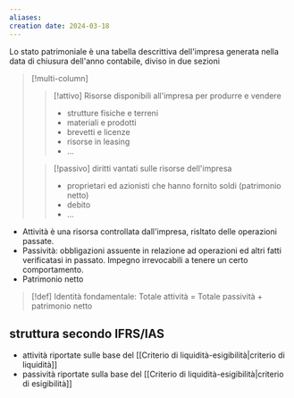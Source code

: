 ```yaml
---
aliases: 
creation date: 2024-03-18
---
```


Lo stato patrimoniale è una tabella descrittiva dell'impresa generata nella data di chiusura dell'anno contabile, diviso in due sezioni


> [!multi-column]
> >[!attivo]
> >Risorse disponibili all'impresa per produrre e vendere
> >- strutture fisiche e terreni
> >- materiali e prodotti
> >- brevetti e licenze
> >- risorse in leasing
> >- ...
> 
> 
> >[!passivo]
> >diritti vantati sulle risorse dell'impresa
> >- proprietari ed azionisti che hanno fornito soldi (patrimonio netto)
> >- debito
> >- ...
> 

- Attività è una risorsa controllata dall'impresa, risltato delle operazioni passate.
- Passività: obbligazioni assuente in relazione ad operazioni ed altri fatti verificatasi in passato.
Impegno irrevocabili a tenere un certo comportamento.
- Patrimonio netto


>[!def]
>Identità fondamentale:
>Totale attività = Totale passività + patrimonio netto


## struttura secondo IFRS/IAS 
- attività riportate sulle base del [[Criterio di liquidità-esigibilità|criterio di liquidità]]
- passività riportate sulla base del [[Criterio di liquidità-esigibilità|criterio di esigibilità]]
